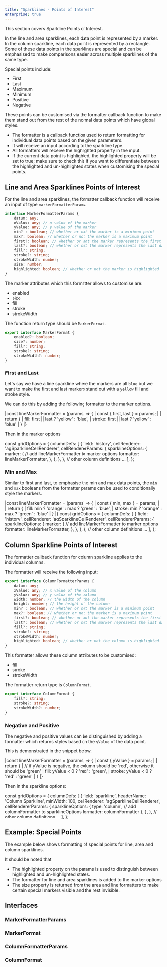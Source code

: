 ```yaml
---
title: "Sparklines - Points of Interest"
enterprise: true
---
```


This section covers Sparkline Points of Interest.

In the line and area sparklines, each data point is represented by a marker. In the column sparkline, each data point is represented by a rectangle.
Some of these data points in the sparklines are special and can be emphasised to make comparisons easier across multiple sparklines of the same type.

Special points include:
- First
- Last
- Maximum
- Minimum
- Positive
- Negative

These points can be customised via the formatter callback function to make them stand out from the rest of the normal data points which have global styles.

- The formatter is a callback function used to return formatting for individual data points based on the given parameters.
- It will receive an input according to the sparkline type.
- All formatters will receive the highlighted property in the input.
- If the current data point is highlighted, the highlighted property will be set to true; make sure to check this if you want to differentiate between the highlighted and un-highlighted states when customising the special points.

## Line and Area Sparklines Points of Interest

For the line and area sparklines, the formatter callback function will receive an input of type `markerFormatterParams`.

``` ts
interface MarkerFormatterParams {
    datum: any;
    xValue: any; // x value of the marker
    yValue: any; // y value of the marker
    min? : boolean; // whether or not the marker is a minimum point
    max?: boolean; // whether or not the marker is a maximum point
    first?: boolean; // whether or not the marker represents the first data point
    last?: boolean; // whether or not the marker represents the last data point
    fill?: string;
    stroke?: string;
    strokeWidth: number;
    size: number;
    highlighted: boolean; // whether or not the marker is highlighted
}
```
The marker attributes which this formatter allows to customise are:
 - enabled
 - size
 - fill
 - stroke
 - strokeWidth

The function return type should be `MarkerFormat`.

```ts
export interface MarkerFormat {
    enabled?: boolean;
    size?: number;
    fill?: string;
    stroke?: string;
    strokeWidth?: number;
}
```

### First and Last

Let's say we have a line sparkline where the markers are all `blue` but we want to make the first and last markers stand out with a `yellow` fill and stroke style.

We can do this by adding the following formatter to the marker options.

<snippet>
|const lineMarkerFormatter = (params) => {
|    const { first, last } = params;
|
|    return {
|        fill: first || last ? 'yellow' : 'blue',
|        stroke: first || last ? 'yellow' : 'blue'
|    }
|}
</snippet>

Then in the marker options

<snippet>
const gridOptions = {
    columnDefs: [
        {
            field: 'history',
            cellRenderer: 'agSparklineCellRenderer',
            cellRendererParams: {
                sparklineOptions: {
                    marker: {
                        // add lineMarkerFormatter to marker options
                        formatter: lineMarkerFormatter,
                    },
                },
            },
        },
        // other column definitions ...
    ],
};
</snippet>

### Min and Max

Similar to first and last, to emphasise the min and max data points, the `min` and `max` booleans from the formatter params can be used to conditionally style the markers.

<snippet>
|const lineMarkerFormatter = (params) => {
|    const { min, max } = params;
|
|    return {
|        fill: min ? 'orange' : max ? 'green' : 'blue',
|        stroke: min ? 'orange' : max ? 'green' : 'blue'
|    }
|}
</snippet>

<snippet>
const gridOptions = {
    columnDefs: [
        {
            field: 'history',
            cellRenderer: 'agSparklineCellRenderer',
            cellRendererParams: {
                sparklineOptions: {
                    marker: {
                        // add lineMarkerFormatter to marker options
                        formatter: lineMarkerFormatter,
                    },
                },
            },
        },
        // other column definitions ...
    ],
};
</snippet>

## Column Sparkline Points of Interest

The formatter callback function for column sparkline applies to the individual columns.

The formatter will receive the following input:

```ts
export interface ColumnFormatterParams {
    datum: any;
    xValue: any; // x value of the column
    yValue: any; // y value of the column
    width: number; // the width of the column
    height: number; // the height of the column
    min? : boolean; // whether or not the marker is a minimum point
    max?: boolean; // whether or not the marker is a maximum point
    first?: boolean; // whether or not the marker represents the first data point
    last?: boolean; // whether or not the marker represents the last data point
    fill?: string;
    stroke?: string;
    strokeWidth: number;
    highlighted: boolean; // whether or not the column is highlighted
}
```
This formatter allows these column attributes to be customised:

- fill
- stroke
- strokeWidth

The formatter return type is `ColumnFormat`.

```ts
export interface ColumnFormat {
    fill?: string;
    stroke?: string;
    strokeWidth?: number;
}
```
### Negative and Positive

The negative and positive values can be distinguished by adding a formatter which returns styles based on the `yValue` of the data point.

This is demonstrated in the snippet below.

<snippet>
|const lineMarkerFormatter = (params) => {
|    const { yValue } = params;
|
|    return {
|        // if yValue is negative, the column should be 'red', otherwise it should be 'green'
|        fill: yValue < 0 ? 'red' : 'green',
|        stroke: yValue < 0 ? 'red' : 'green'
|    }
|}
</snippet>

Then in the sparkline options:

<snippet>
const gridOptions = {
    columnDefs: [
        {
            field: 'sparkline',
            headerName: 'Column Sparkline',
            minWidth: 100,
            cellRenderer: 'agSparklineCellRenderer',
            cellRendererParams: {
                sparklineOptions: {
                    type: 'column',
                    // add columnFormatter to sparklineOptions
                    formatter: columnFormatter
                },
            },
        },
        // other column definitions ...
    ],
};
</snippet>

## Example: Special Points

The example below shows formatting of special points for line, area and column sparklines.

It should be noted that

- The highlighted property on the params is used to distinguish between highlighted and un-highlighted states.
- The formatter for line and area sparklines is added to the marker options
- The size property is returned from the area and line formatters to make certain special markers visible and the rest invisible.

<grid-example title='Sparkline Special Points' name='sparkline-special-points' type='generated' options='{ "enterprise": true, "exampleHeight": 585, "modules": ["clientside", "sparklines"] }'></grid-example>

## Interfaces

### MarkerFormatterParams

<interface-documentation interfaceName='MarkerFormatterParams' ></interface-documentation>

### MarkerFormat

<interface-documentation interfaceName='MarkerFormat' ></interface-documentation>

### ColumnFormatterParams

<interface-documentation interfaceName='ColumnFormatterParams' ></interface-documentation>

### ColumnFormat

<interface-documentation interfaceName='ColumnFormat' ></interface-documentation>
